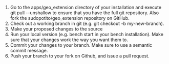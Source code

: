 
1. Go to the apps/geo_extension directory of your installation and execute git pull --unshallow to ensure that you have the full git repository. Also fork the sudopotito/geo_extension repository on GitHub.
1. Check out a working branch in git (e.g. git checkout -b my-new-branch).
1. Make your proposed changes to the source
1. Run your local version (e.g. bench start in your bench installation). Make sure that your changes work the way you want them to.
1. Commit your changes to your branch. Make sure to use a semantic commit message.
1. Push your branch to your fork on Github, and issue a pull request.